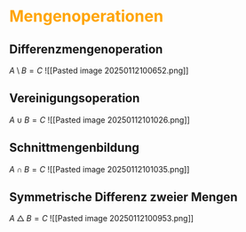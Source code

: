 # <font color = "orange">Mengenoperationen</font>
## Differenzmengenoperation
$A \setminus B=C$
![[Pasted image 20250112100652.png]]
## Vereinigungsoperation
$A \cup B=C$
![[Pasted image 20250112101026.png]]
## Schnittmengenbildung
$A \cap B=C$
![[Pasted image 20250112101035.png]]
## Symmetrische Differenz zweier Mengen
$A \bigtriangleup B=C$ 
![[Pasted image 20250112100953.png]]
